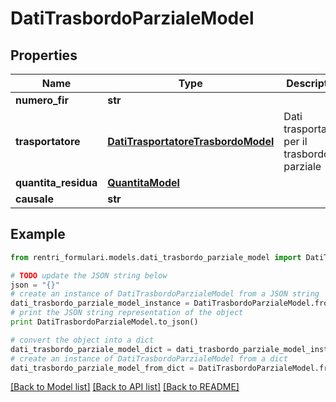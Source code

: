 # DatiTrasbordoParzialeModel


## Properties
Name | Type | Description | Notes
------------ | ------------- | ------------- | -------------
**numero_fir** | **str** |  | 
**trasportatore** | [**DatiTrasportatoreTrasbordoModel**](DatiTrasportatoreTrasbordoModel.md) | Dati trasportatore per il trasbordo parziale | 
**quantita_residua** | [**QuantitaModel**](QuantitaModel.md) |  | 
**causale** | **str** |  | 

## Example

```python
from rentri_formulari.models.dati_trasbordo_parziale_model import DatiTrasbordoParzialeModel

# TODO update the JSON string below
json = "{}"
# create an instance of DatiTrasbordoParzialeModel from a JSON string
dati_trasbordo_parziale_model_instance = DatiTrasbordoParzialeModel.from_json(json)
# print the JSON string representation of the object
print DatiTrasbordoParzialeModel.to_json()

# convert the object into a dict
dati_trasbordo_parziale_model_dict = dati_trasbordo_parziale_model_instance.to_dict()
# create an instance of DatiTrasbordoParzialeModel from a dict
dati_trasbordo_parziale_model_from_dict = DatiTrasbordoParzialeModel.from_dict(dati_trasbordo_parziale_model_dict)
```
[[Back to Model list]](../README.md#documentation-for-models) [[Back to API list]](../README.md#documentation-for-api-endpoints) [[Back to README]](../README.md)


